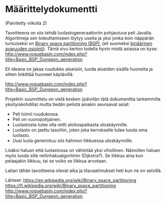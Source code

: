 # Määrittelydokumentti
(Paivitetty viikolla 2)

Tavoitteena on siis tehdä luolastogeneraattoriin pohjautuva peli Javalla.
Algoritmeja sen toteuttamiseen löytyy useita ja yksi jonka koin näppärän tuntuiseksi on [Binary space partitioning (BSP)](https://en.wikipedia.org/wiki/Binary_space_partitioning), (eli suomeksi [binäärinen avaruuden osiointi](https://fi.wikipedia.org/wiki/Binary_space_partitioning)). 
Tämä sivu kertoo todella hyvin mistä asiassa on kyse:
http://www.roguebasin.com/index.php?title=Basic_BSP_Dungeon_generation

Eli ideana on jakaa ruudukko alueisiin, luoda alueiden sisälle huoneita ja sitten linkittää huoneet käytävillä.

http://www.roguebasin.com/index.php?title=Basic_BSP_Dungeon_generation

Projektin suunnittelu on vielä kesken (päivitän tätä dokumenttia tarkemmilla yksityiskohdilla) mutta tiedän pelistä ainakin seuraavat asiat:
* Peli toimii ruudukossa.
* Peli on vuoropohjainen.
* Luolastosta tulee olla reitti aloituspaikasta uloskäynnille. 
* Luolasto on jaettu tasoihin, joten joka kerrokselle tulee luoda oma luolasto.
* Uusi luola generoituu siis hahmon liikkuessa uloskäynnille.

Lisäksi haluan että luolastossa on vähintää yksi vihollinen. Näinollen haluan myös luoda sille reitinhakualgoritmin (Dijkstra?). Se liikkuu aina kun pelaajakin liikkuu, tai se voiko se liikkua arvotaan.

Laitan tähän tavoitteena olevat aika ja tilavaatimukset heti kun ne on selvillä.

Lähteet:
https://en.wikipedia.org/wiki/Binary_space_partitioning
https://fi.wikipedia.org/wiki/Binary_space_partitioning
http://www.roguebasin.com/index.php?title=Basic_BSP_Dungeon_generation

